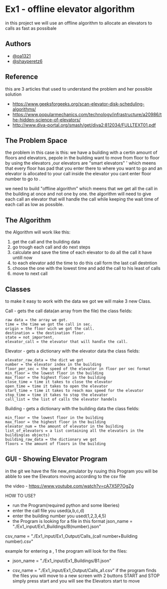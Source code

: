 
# Ex1 - offline elevator algorithm 

in this project we will use an offline algorithm to allocate an elevators
to calls as fast as possibale


## Authors

- [@oa1321](https://www.github.com/oa1321) 
- [@shayperetz6](https://github.com/shayperetz6) 


## Reference
this are 3 articles that used to understand the problem and her possible 
solution 

- https://www.geeksforgeeks.org/scan-elevator-disk-scheduling-algorithms/
- https://www.popularmechanics.com/technology/infrastructure/a20986/the-hidden-science-of-elevators/
- http://www.diva-portal.org/smash/get/diva2:812034/FULLTEXT01.pdf

## The Problem Space
the problem in this case is this: we have a building with a certin amount of floors
and elevators, pepole in the building want to move from floor to floor by using the elevators
,our elevators are "smart elevators" ' which meens that every floor has pad that you enter there to where you want to go
and an elevator is allocated to your call inside the elevator you cant enter floor number to go to 
.

we need to build "offline algorithm" which meens that we get all the call in the building at once
and not one by one.
the algorithm will need to give each call an elevator that will handle the call while keeping
the wait time of each call as low as possible.
## The Algorithm

the Algorithm will work like this:

1) get the call and the building data
2) go trough each call and do next steps
3) calculate and save the time of each elevator to do all the call it have untill now
4) to each elevator add the time to do this call form the last call destntion
5) choose the one with the lowest time and add the call to his least of calls
6) move to next call


## Classes 
to make it easy to work with the data we got we will make 3 new Class.

Call - gets the call data(an array from the file)
the class fields:

    raw data = the array we got.
    time = the time we got the call in sec.
    origin = the floor wich we got the call.
    destination = the destination floor.
    state = not importent.
    elevator_call = the elevator that will handle the call.

Elevator - gets a dictionary with the elevator data
the class fields:

    elevator_raw_data = the dict we got
    number = the elevator index in the building
    floor_per_sec = the speed of the elevator in floor per sec format
    min_floor = the lowest floor in the building
    max_floor = the highest floor in the building
    close_time = time it takes to close the elevator
    open_time = time it takes to open the elevator
    start_time = time it takes to reach max speed for the elevator
    stop_time = time it takes to stop the elevator
    call_list = the list of calls the elevator handels

Building - gets a dictionary with the building data
the class fields:

    min_floor = the lowest floor in the building   
    max_floor = the highest floor in the building
    elevator_num = the amount of elevator in the building
    list_of_elevators = a list containing all the elevators in the building(as objects)
    building_raw_data = the dictionary we got 
    floors = the amount of floors in the building
## GUI - Showing Elevator Program
in the git we have the file new_emulator
by ruuing this Program you will be abble to see the 
Elevators moving according to the csv file

the video - https://www.youtube.com/watch?v=cA7X5P7OgZg

HOW TO USE?
- run the Program(required python and some liberies)
- enter the call file you used(a,b,c,d)
- enter the building number you used(1,2,3,4,5)
- the Program is looking for a file in this format
json_name = "./Ex1_input/Ex1_Buildings/B(number).json"

csv_name = "./Ex1_input/Ex1_Output/Calls_(call number+Building number).csv"

example for entering a , 1 the program will look for the files:

* json_name = "./Ex1_input/Ex1_Buildings/B1.json"

* csv_name = "./Ex1_input/Ex1_Output/Calls_a1.csv"
if the program finds the files you will move to a new screen with 2 buttons 
START and STOP simply press start and you will see the Elevators start to move
